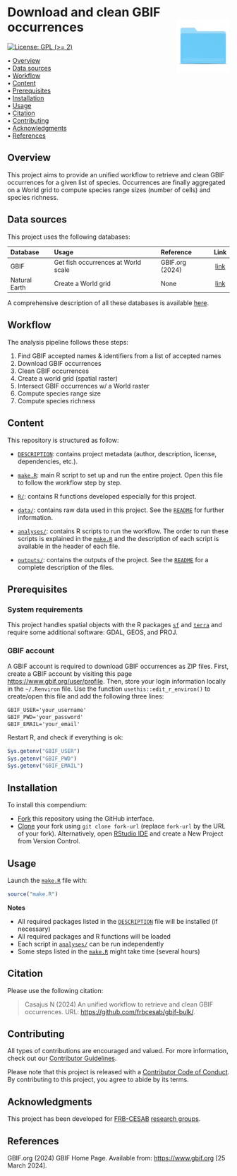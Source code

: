 
<!-- README.md is generated from README.Rmd. Please edit that file -->

# Download and clean GBIF occurrences <img src="https://raw.githubusercontent.com/FRBCesab/templates/main/logos/compendium-sticker.png" align="right" style="float:right; height:120px;"/>

<!-- badges: start -->

[![License: GPL (\>=
2)](https://img.shields.io/badge/License-GPL%20%28%3E%3D%202%29-blue.svg)](https://choosealicense.com/licenses/gpl-2.0/)
<!-- badges: end -->

<p align="left">
• <a href="#overview">Overview</a><br> • <a href="#data-sources">Data
sources</a><br> • <a href="#workflow">Workflow</a><br> •
<a href="#content">Content</a><br> •
<a href="#prerequisites">Prerequisites</a><br> •
<a href="#installation">Installation</a><br> •
<a href="#usage">Usage</a><br> • <a href="#citation">Citation</a><br> •
<a href="#contributing">Contributing</a><br> •
<a href="#acknowledgments">Acknowledgments</a><br> •
<a href="#references">References</a>
</p>

## Overview

This project aims to provide an unified workflow to retrieve and clean
GBIF occurrences for a given list of species. Occurrences are finally
aggregated on a World grid to compute species range sizes (number of
cells) and species richness.

## Data sources

This project uses the following databases:

| Database      | Usage                               | Reference       |                   Link                   |
|:--------------|:------------------------------------|:----------------|:----------------------------------------:|
| GBIF          | Get fish occurrences at World scale | GBIF.org (2024) |      [link](https://www.gbif.org/)       |
| Natural Earth | Create a World grid                 | None            | [link](https://www.naturalearthdata.com) |

A comprehensive description of all these databases is available
[here](https://github.com/frbcesab/gbif-bulk/blob/main/data/README.md).

## Workflow

The analysis pipeline follows these steps:

1.  Find GBIF accepted names & identifiers from a list of accepted names
2.  Download GBIF occurrences
3.  Clean GBIF occurrences
4.  Create a world grid (spatial raster)
5.  Intersect GBIF occurrences w/ a World raster
6.  Compute species range size
7.  Compute species richness

## Content

This repository is structured as follow:

- [`DESCRIPTION`](https://github.com/frbcesab/gbif-bulk/blob/main/DESCRIPTION):
  contains project metadata (author, description, license, dependencies,
  etc.).

- [`make.R`](https://github.com/frbcesab/gbif-bulk/blob/main/make.R):
  main R script to set up and run the entire project. Open this file to
  follow the workflow step by step.

- [`R/`](https://github.com/frbcesab/gbif-bulk/blob/main/R): contains R
  functions developed especially for this project.

- [`data/`](https://github.com/frbcesab/gbif-bulk/blob/main/data):
  contains raw data used in this project. See the
  [`README`](https://github.com/frbcesab/gbif-bulk/blob/main/data/README.md)
  for further information.

- [`analyses/`](https://github.com/frbcesab/gbif-bulk/blob/main/analyses):
  contains R scripts to run the workflow. The order to run these scripts
  is explained in the
  [`make.R`](https://github.com/frbcesab/gbif-bulk/blob/main/make.R) and
  the description of each script is available in the header of each
  file.

- [`outputs/`](https://github.com/frbcesab/gbif-bulk/blob/main/outputs):
  contains the outputs of the project. See the
  [`README`](https://github.com/frbcesab/gbif-bulk/blob/main/outputs/README.md)
  for a complete description of the files.

## Prerequisites

### System requirements

This project handles spatial objects with the R packages
[`sf`](https://r-spatial.github.io/sf/) and
[`terra`](https://rspatial.github.io/terra/) and require some additional
software: GDAL, GEOS, and PROJ.

### GBIF account

A GBIF account is required to download GBIF occurrences as ZIP files.
First, create a GBIF account by visiting this page
<https://www.gbif.org/user/profile>. Then, store your login information
locally in the `~/.Renviron` file. Use the function
`usethis::edit_r_environ()` to create/open this file and add the
following three lines:

    GBIF_USER='your_username'
    GBIF_PWD='your_password'
    GBIF_EMAIL='your_email'

Restart R, and check if everything is ok:

``` r
Sys.getenv("GBIF_USER")
Sys.getenv("GBIF_PWD")
Sys.getenv("GBIF_EMAIL")
```

## Installation

To install this compendium:

- [Fork](https://docs.github.com/en/get-started/quickstart/contributing-to-projects)
  this repository using the GitHub interface.
- [Clone](https://docs.github.com/en/repositories/creating-and-managing-repositories/cloning-a-repository)
  your fork using `git clone fork-url` (replace `fork-url` by the URL of
  your fork). Alternatively, open [RStudio
  IDE](https://posit.co/products/open-source/rstudio/) and create a New
  Project from Version Control.

## Usage

Launch the
[`make.R`](https://github.com/frbcesab/gbif-bulk/blob/main/make.R) file
with:

``` r
source("make.R")
```

**Notes**

- All required packages listed in the
  [`DESCRIPTION`](https://github.com/frbcesab/gbif-bulk/blob/main/DESCRIPTION)
  file will be installed (if necessary)
- All required packages and R functions will be loaded
- Each script in
  [`analyses/`](https://github.com/frbcesab/gbif-bulk/blob/main/analyses)
  can be run independently
- Some steps listed in the
  [`make.R`](https://github.com/frbcesab/gbif-bulk/blob/main/make.R)
  might take time (several hours)

## Citation

Please use the following citation:

> Casajus N (2024) An unified workflow to retrieve and clean GBIF
> occurrences. URL: <https://github.com/frbcesab/gbif-bulk/>.

## Contributing

All types of contributions are encouraged and valued. For more
information, check out our [Contributor
Guidelines](https://github.com/frbcesab/gbif-bulk/blob/main/CONTRIBUTING.md).

Please note that this project is released with a [Contributor Code of
Conduct](https://contributor-covenant.org/version/2/1/CODE_OF_CONDUCT.html).
By contributing to this project, you agree to abide by its terms.

## Acknowledgments

This project has been developed for
[FRB-CESAB](https://www.fondationbiodiversite.fr/en/about-the-foundation/le-cesab/)
[research
groups](https://www.fondationbiodiversite.fr/en/the-frb-in-action/programs-and-projects/le-cesab/).

## References

GBIF.org (2024) GBIF Home Page. Available from: <https://www.gbif.org>
\[25 March 2024\].
